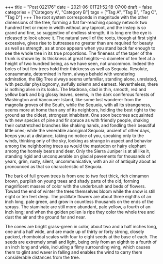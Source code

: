 +++
title = "Post 022176"
date = 2021-06-01T21:52:18-07:00
draft = false
categories = ["Category A", "Category B"]
tags = ["Tag A", "Tag B", "Tag C", "Tag D"]
+++
The root system corresponds in magnitude with the other dimensions of the tree, forming a flat far-reaching spongy network two hundred feet or more in width without any taproot, and the instep is so grand and fine, so suggestive of endless strength, it is long ere the eye is released to look above it. The natural swell of the roots, though at first sight excessive, gives rise to buttresses no greater than are required for beauty as well as strength, as at once appears when you stand back far enough to see the whole tree in its true proportions. The fineness of the taper of the trunk is shown by its thickness at great heights—a diameter of ten feet at a height of two hundred being, as we have seen, not uncommon. Indeed the boles of but few trees hold their thickness as well as Sequoia. Resolute, consummate, determined in form, always beheld with wondering admiration, the Big Tree always seems unfamiliar, standing alone, unrelated, with peculiar physiognomy, awfully solemn and earnest. Nevertheless, there is nothing alien in its looks. The Madrona, clad in thin, smooth, red and yellow bark and big glossy leaves, seems, in the dark coniferous forests of Washington and Vancouver Island, like some lost wanderer from the magnolia groves of the South, while the Sequoia, with all its strangeness, seems more at home than any of its neighbors, holding the best right to the ground as the oldest, strongest inhabitant. One soon becomes acquainted with new species of pine and fir spruce as with friendly people, shaking their outstretched branches like shaking hands, and fondling their beautiful little ones; while the venerable aboriginal Sequoia, ancient of other days, keeps you at a distance, taking no notice of you, speaking only to the winds, thinking only of the sky, looking as strange in aspect and behavior among the neighboring trees as would the mastodon or hairy elephant among the homely bears and deer. Only the Sierra Juniper is at all like it, standing rigid and unconquerable on glacial pavements for thousands of years, grim, rusty, silent, uncommunicative, with an air of antiquity about as pronounced as that so characteristic of Sequoia.

The bark of full grown trees is from one to two feet thick, rich cinnamon brown, purplish on young trees and shady parts of the old, forming magnificent masses of color with the underbrush and beds of flowers. Toward the end of winter the trees themselves bloom while the snow is still eight or ten feet deep. The pistillate flowers are about three eighths of an inch long, pale green, and grow in countless thousands on the ends of the sprays. The staminate are still more abundant, pale yellow, a fourth of an inch long; and when the golden pollen is ripe they color the whole tree and dust the air and the ground far and near.

The cones are bright grass-green in color, about two and a half inches long, one and a half wide, and are made up of thirty or forty strong, closely packed, rhomboidal scales with four to eight seeds at the base of each. The seeds are extremely small and light, being only from an eighth to a fourth of an inch long and wide, including a filmy surrounding wing, which causes them to glint and waver in falling and enables the wind to carry them considerable distances from the tree.
